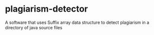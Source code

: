 # plagiarism-detector

A software that uses Suffix array data structure to detect plagiarism in a directory of 
java source files